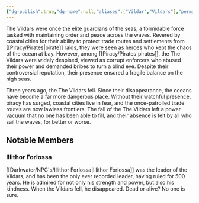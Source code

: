 ```yaml
---
{"dg-publish":true,"dg-home":null,"aliases":["Vildar","Vildars"],"permalink":"/piracy/the-vildars/","dgPassFrontmatter":true,"created":"2025-03-19T17:04:53.395+11:00","updated":"2025-04-06T13:41:42.849+10:00"}
---
```


The Vildars were once the elite guardians of the seas, a formidable force tasked with maintaining order and peace across the waves. Revered by coastal cities for their ability to protect trade routes and settlements from [[Piracy/Pirates\|pirate]] raids, they were seen as heroes who kept the chaos of the ocean at bay. However, among [[Piracy/Pirates\|pirates]], the The Vildars were widely despised, viewed as corrupt enforcers who abused their power and demanded bribes to turn a blind eye. Despite their controversial reputation, their presence ensured a fragile balance on the high seas.

Three years ago, the The Vildars fell. Since their disappearance, the oceans have become a far more dangerous place. Without their watchful presence, piracy has surged, coastal cities live in fear, and the once-patrolled trade routes are now lawless frontiers. The fall of the The Vildars left a power vacuum that no one has been able to fill, and their absence is felt by all who sail the waves, for better or worse.

## Notable Members

### Illithor Forlossa
[[Darkwater/NPC's/Illithor Forlossa\|Illithor Forlossa]] was the leader of the Vildars, and has been the only ever recorded leader, having ruled for 500 years. He is admired for not only his strength and power, but also his kindness. When the Vildars fell, he disappeared. Dead or alive? No one is sure.

